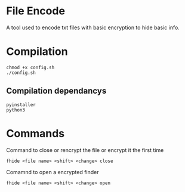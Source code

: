 # File Encode
A tool used to encode txt files with basic encryption to hide basic info.
# Compilation
```
chmod +x config.sh
./config.sh
```
## Compilation dependancys
```
pyinstaller
python3
```
# Commands
Command to close or rencrypt the file or encrypt it the first time
```
fhide <file name> <shift> <change> close
```
Comamnd to open a encrypted finder
```
fhide <file name> <shift> <change> open
```